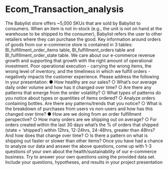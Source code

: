 # Ecom_Transaction_analysis
The Babylist store offers ~5,000 SKUs that are sold by Babylist to consumers. When an item is not in-stock (e.g., the unit is not on hand at the warehouse to be shipped to the consumer), Babylist refers the user to other retailers where they can purchase the good. Key information around orders of goods from our e-commerce store is contained in 3 tables: Bl_fulfillment_order_items table, Bl_fulfillment_orders table and Bl_fulfillment_order_state table. We care about our e-commerce revenue growth and supporting that growth with the right amount of operational investment. Poor operational execution - carrying the wrong items, the wrong level of inventory, and the timeliness in which we fulfill orders - negatively impacts the customer experience. Please address the following in your presentation: ● How healthy are our sales? ○ What’s our average daily order volume and how has it changed over time? ○ Are there any patterns that emerge from the order volatility? ○ What types of patterns do you notice about types or quantities of items ordered? ○ Analyze orders containing bottles. Are there any patterns/trends that you notice? ○ What is the breakdown of purchases from users vs non-users and how has this changed over time? ● How are we doing from an order fulfillment perspective? ○ How many orders are we shipping out on average? ○ For orders created within the last 30 days what’s the % of orders that shipped (state = ‘shipped’) within 12hrs, 12-24hrs, 24-48hrs, greater than 48hrs? And how does that change over time? ○ Is there a pattern on what is shipping out faster or slower than other items? Once you have had a chance to analyze our data and answer the above questions, come up with 1-3 questions of your own about the health/sustainability of our e-commerce business. Try to answer your own questions using the provided data set. Include your questions, hypotheses, and results in your project presentation
